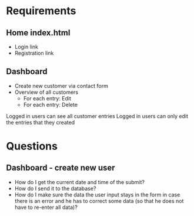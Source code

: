 # Requirements
## Home index.html
- Login link
- Registration link

## Dashboard
- Create new customer via contact form
- Overview of all customers 
  - For each entry: Edit
  - For each entry: Delete

Logged in users can see all customer entries
Logged in users can only edit the entries that they created

# Questions
## Dashboard - create new user
- How do I get the current date and time of the submit?
- How do I send it to the database?
- How do I make sure the data the user input stays in the form in case there is an error and he has to correct some data (so that he does not have to re-enter all data)?
